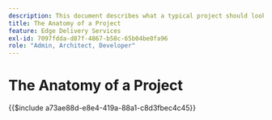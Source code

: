 ```yaml
---
description: This document describes what a typical project should look like from a code standpoint. Before reading this document, please familiarize yourself with the document Getting Started - Developer Tutorial.
title: The Anatomy of a Project
feature: Edge Delivery Services
exl-id: 7097fdda-d87f-4867-b58c-65b04be0fa96
role: "Admin, Architect, Developer"
---
```

# The Anatomy of a Project

{{$include a73ae88d-e8e4-419a-88a1-c8d3fbec4c45}}

